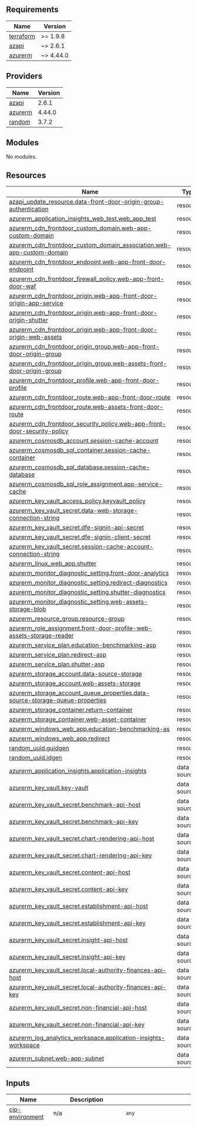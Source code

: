 <!-- BEGIN_TF_DOCS -->
## Requirements

| Name | Version |
|------|---------|
| <a name="requirement_terraform"></a> [terraform](#requirement\_terraform) | >= 1.9.8 |
| <a name="requirement_azapi"></a> [azapi](#requirement\_azapi) | ~> 2.6.1 |
| <a name="requirement_azurerm"></a> [azurerm](#requirement\_azurerm) | ~> 4.44.0 |

## Providers

| Name | Version |
|------|---------|
| <a name="provider_azapi"></a> [azapi](#provider\_azapi) | 2.6.1 |
| <a name="provider_azurerm"></a> [azurerm](#provider\_azurerm) | 4.44.0 |
| <a name="provider_random"></a> [random](#provider\_random) | 3.7.2 |

## Modules

No modules.

## Resources

| Name | Type |
|------|------|
| [azapi_update_resource.data-front-door-origin-group-authentication](https://registry.terraform.io/providers/azure/azapi/latest/docs/resources/update_resource) | resource |
| [azurerm_application_insights_web_test.web_app_test](https://registry.terraform.io/providers/hashicorp/azurerm/latest/docs/resources/application_insights_web_test) | resource |
| [azurerm_cdn_frontdoor_custom_domain.web-app-custom-domain](https://registry.terraform.io/providers/hashicorp/azurerm/latest/docs/resources/cdn_frontdoor_custom_domain) | resource |
| [azurerm_cdn_frontdoor_custom_domain_association.web-app-custom-domain](https://registry.terraform.io/providers/hashicorp/azurerm/latest/docs/resources/cdn_frontdoor_custom_domain_association) | resource |
| [azurerm_cdn_frontdoor_endpoint.web-app-front-door-endpoint](https://registry.terraform.io/providers/hashicorp/azurerm/latest/docs/resources/cdn_frontdoor_endpoint) | resource |
| [azurerm_cdn_frontdoor_firewall_policy.web-app-front-door-waf](https://registry.terraform.io/providers/hashicorp/azurerm/latest/docs/resources/cdn_frontdoor_firewall_policy) | resource |
| [azurerm_cdn_frontdoor_origin.web-app-front-door-origin-app-service](https://registry.terraform.io/providers/hashicorp/azurerm/latest/docs/resources/cdn_frontdoor_origin) | resource |
| [azurerm_cdn_frontdoor_origin.web-app-front-door-origin-shutter](https://registry.terraform.io/providers/hashicorp/azurerm/latest/docs/resources/cdn_frontdoor_origin) | resource |
| [azurerm_cdn_frontdoor_origin.web-app-front-door-origin-web-assets](https://registry.terraform.io/providers/hashicorp/azurerm/latest/docs/resources/cdn_frontdoor_origin) | resource |
| [azurerm_cdn_frontdoor_origin_group.web-app-front-door-origin-group](https://registry.terraform.io/providers/hashicorp/azurerm/latest/docs/resources/cdn_frontdoor_origin_group) | resource |
| [azurerm_cdn_frontdoor_origin_group.web-assets-front-door-origin-group](https://registry.terraform.io/providers/hashicorp/azurerm/latest/docs/resources/cdn_frontdoor_origin_group) | resource |
| [azurerm_cdn_frontdoor_profile.web-app-front-door-profile](https://registry.terraform.io/providers/hashicorp/azurerm/latest/docs/resources/cdn_frontdoor_profile) | resource |
| [azurerm_cdn_frontdoor_route.web-app-front-door-route](https://registry.terraform.io/providers/hashicorp/azurerm/latest/docs/resources/cdn_frontdoor_route) | resource |
| [azurerm_cdn_frontdoor_route.web-assets-front-door-route](https://registry.terraform.io/providers/hashicorp/azurerm/latest/docs/resources/cdn_frontdoor_route) | resource |
| [azurerm_cdn_frontdoor_security_policy.web-app-front-door-security-policy](https://registry.terraform.io/providers/hashicorp/azurerm/latest/docs/resources/cdn_frontdoor_security_policy) | resource |
| [azurerm_cosmosdb_account.session-cache-account](https://registry.terraform.io/providers/hashicorp/azurerm/latest/docs/resources/cosmosdb_account) | resource |
| [azurerm_cosmosdb_sql_container.session-cache-container](https://registry.terraform.io/providers/hashicorp/azurerm/latest/docs/resources/cosmosdb_sql_container) | resource |
| [azurerm_cosmosdb_sql_database.session-cache-database](https://registry.terraform.io/providers/hashicorp/azurerm/latest/docs/resources/cosmosdb_sql_database) | resource |
| [azurerm_cosmosdb_sql_role_assignment.app-service-cache](https://registry.terraform.io/providers/hashicorp/azurerm/latest/docs/resources/cosmosdb_sql_role_assignment) | resource |
| [azurerm_key_vault_access_policy.keyvault_policy](https://registry.terraform.io/providers/hashicorp/azurerm/latest/docs/resources/key_vault_access_policy) | resource |
| [azurerm_key_vault_secret.data-web-storage-connection-string](https://registry.terraform.io/providers/hashicorp/azurerm/latest/docs/resources/key_vault_secret) | resource |
| [azurerm_key_vault_secret.dfe-signin-api-secret](https://registry.terraform.io/providers/hashicorp/azurerm/latest/docs/resources/key_vault_secret) | resource |
| [azurerm_key_vault_secret.dfe-signin-client-secret](https://registry.terraform.io/providers/hashicorp/azurerm/latest/docs/resources/key_vault_secret) | resource |
| [azurerm_key_vault_secret.session-cache-account-connection-string](https://registry.terraform.io/providers/hashicorp/azurerm/latest/docs/resources/key_vault_secret) | resource |
| [azurerm_linux_web_app.shutter](https://registry.terraform.io/providers/hashicorp/azurerm/latest/docs/resources/linux_web_app) | resource |
| [azurerm_monitor_diagnostic_setting.front-door-analytics](https://registry.terraform.io/providers/hashicorp/azurerm/latest/docs/resources/monitor_diagnostic_setting) | resource |
| [azurerm_monitor_diagnostic_setting.redirect-diagnostics](https://registry.terraform.io/providers/hashicorp/azurerm/latest/docs/resources/monitor_diagnostic_setting) | resource |
| [azurerm_monitor_diagnostic_setting.shutter-diagnostics](https://registry.terraform.io/providers/hashicorp/azurerm/latest/docs/resources/monitor_diagnostic_setting) | resource |
| [azurerm_monitor_diagnostic_setting.web-assets-storage-blob](https://registry.terraform.io/providers/hashicorp/azurerm/latest/docs/resources/monitor_diagnostic_setting) | resource |
| [azurerm_resource_group.resource-group](https://registry.terraform.io/providers/hashicorp/azurerm/latest/docs/resources/resource_group) | resource |
| [azurerm_role_assignment.front-door-profile-web-assets-storage-reader](https://registry.terraform.io/providers/hashicorp/azurerm/latest/docs/resources/role_assignment) | resource |
| [azurerm_service_plan.education-benchmarking-asp](https://registry.terraform.io/providers/hashicorp/azurerm/latest/docs/resources/service_plan) | resource |
| [azurerm_service_plan.redirect-asp](https://registry.terraform.io/providers/hashicorp/azurerm/latest/docs/resources/service_plan) | resource |
| [azurerm_service_plan.shutter-asp](https://registry.terraform.io/providers/hashicorp/azurerm/latest/docs/resources/service_plan) | resource |
| [azurerm_storage_account.data-source-storage](https://registry.terraform.io/providers/hashicorp/azurerm/latest/docs/resources/storage_account) | resource |
| [azurerm_storage_account.web-assets-storage](https://registry.terraform.io/providers/hashicorp/azurerm/latest/docs/resources/storage_account) | resource |
| [azurerm_storage_account_queue_properties.data-source-storage-queue-properties](https://registry.terraform.io/providers/hashicorp/azurerm/latest/docs/resources/storage_account_queue_properties) | resource |
| [azurerm_storage_container.return-container](https://registry.terraform.io/providers/hashicorp/azurerm/latest/docs/resources/storage_container) | resource |
| [azurerm_storage_container.web-asset-container](https://registry.terraform.io/providers/hashicorp/azurerm/latest/docs/resources/storage_container) | resource |
| [azurerm_windows_web_app.education-benchmarking-as](https://registry.terraform.io/providers/hashicorp/azurerm/latest/docs/resources/windows_web_app) | resource |
| [azurerm_windows_web_app.redirect](https://registry.terraform.io/providers/hashicorp/azurerm/latest/docs/resources/windows_web_app) | resource |
| [random_uuid.guidgen](https://registry.terraform.io/providers/hashicorp/random/latest/docs/resources/uuid) | resource |
| [random_uuid.idgen](https://registry.terraform.io/providers/hashicorp/random/latest/docs/resources/uuid) | resource |
| [azurerm_application_insights.application-insights](https://registry.terraform.io/providers/hashicorp/azurerm/latest/docs/data-sources/application_insights) | data source |
| [azurerm_key_vault.key-vault](https://registry.terraform.io/providers/hashicorp/azurerm/latest/docs/data-sources/key_vault) | data source |
| [azurerm_key_vault_secret.benchmark-api-host](https://registry.terraform.io/providers/hashicorp/azurerm/latest/docs/data-sources/key_vault_secret) | data source |
| [azurerm_key_vault_secret.benchmark-api-key](https://registry.terraform.io/providers/hashicorp/azurerm/latest/docs/data-sources/key_vault_secret) | data source |
| [azurerm_key_vault_secret.chart-rendering-api-host](https://registry.terraform.io/providers/hashicorp/azurerm/latest/docs/data-sources/key_vault_secret) | data source |
| [azurerm_key_vault_secret.chart-rendering-api-key](https://registry.terraform.io/providers/hashicorp/azurerm/latest/docs/data-sources/key_vault_secret) | data source |
| [azurerm_key_vault_secret.content-api-host](https://registry.terraform.io/providers/hashicorp/azurerm/latest/docs/data-sources/key_vault_secret) | data source |
| [azurerm_key_vault_secret.content-api-key](https://registry.terraform.io/providers/hashicorp/azurerm/latest/docs/data-sources/key_vault_secret) | data source |
| [azurerm_key_vault_secret.establishment-api-host](https://registry.terraform.io/providers/hashicorp/azurerm/latest/docs/data-sources/key_vault_secret) | data source |
| [azurerm_key_vault_secret.establishment-api-key](https://registry.terraform.io/providers/hashicorp/azurerm/latest/docs/data-sources/key_vault_secret) | data source |
| [azurerm_key_vault_secret.insight-api-host](https://registry.terraform.io/providers/hashicorp/azurerm/latest/docs/data-sources/key_vault_secret) | data source |
| [azurerm_key_vault_secret.insight-api-key](https://registry.terraform.io/providers/hashicorp/azurerm/latest/docs/data-sources/key_vault_secret) | data source |
| [azurerm_key_vault_secret.local-authority-finances-api-host](https://registry.terraform.io/providers/hashicorp/azurerm/latest/docs/data-sources/key_vault_secret) | data source |
| [azurerm_key_vault_secret.local-authority-finances-api-key](https://registry.terraform.io/providers/hashicorp/azurerm/latest/docs/data-sources/key_vault_secret) | data source |
| [azurerm_key_vault_secret.non-financial-api-host](https://registry.terraform.io/providers/hashicorp/azurerm/latest/docs/data-sources/key_vault_secret) | data source |
| [azurerm_key_vault_secret.non-financial-api-key](https://registry.terraform.io/providers/hashicorp/azurerm/latest/docs/data-sources/key_vault_secret) | data source |
| [azurerm_log_analytics_workspace.application-insights-workspace](https://registry.terraform.io/providers/hashicorp/azurerm/latest/docs/data-sources/log_analytics_workspace) | data source |
| [azurerm_subnet.web-app-subnet](https://registry.terraform.io/providers/hashicorp/azurerm/latest/docs/data-sources/subnet) | data source |

## Inputs

| Name | Description | Type | Default | Required |
|------|-------------|------|---------|:--------:|
| <a name="input_cip-environment"></a> [cip-environment](#input\_cip-environment) | n/a | `any` | n/a | yes |
| <a name="input_configuration"></a> [configuration](#input\_configuration) | noinspection TfIncorrectVariableType | <pre>map(object({<br/>    sku_name                       = string<br/>    zone_balancing_enabled         = bool<br/>    worker_count                   = number<br/>    front_door_profile_sku_name    = string<br/>    front_door_waf_policy_sku_name = string<br/>    waf_mode                       = string<br/>    features = object({<br/>      HighExecutivePay                  = optional(bool, true)<br/>      HighNeeds                         = optional(bool, true)<br/>      SchoolSpendingPrioritiesSsrCharts = optional(bool, true)<br/>      CfrItSpendBreakdown               = optional(bool, true)<br/>      News                              = optional(bool, false)<br/>      TrustItSpendBreakdown             = optional(bool, false)<br/>      FbisForTrust                      = optional(bool, false)<br/>    })<br/>    CacheOptions = object({<br/>      ReturnYears = object({<br/>        SlidingExpiration  = number<br/>        AbsoluteExpiration = number<br/>      })<br/>      CommercialResources = object({<br/>        SlidingExpiration  = number<br/>        AbsoluteExpiration = number<br/>      })<br/>      Banners = object({<br/>        SlidingExpiration  = number<br/>        AbsoluteExpiration = number<br/>      })<br/>    })<br/>    DISABLE_ORG_CLAIM_CHECK = optional(bool, false)<br/>  }))</pre> | <pre>{<br/>  "automated-test": {<br/>    "CacheOptions": {<br/>      "Banners": {<br/>        "AbsoluteExpiration": 60,<br/>        "SlidingExpiration": 10<br/>      },<br/>      "CommercialResources": {<br/>        "AbsoluteExpiration": 60,<br/>        "SlidingExpiration": 10<br/>      },<br/>      "ReturnYears": {<br/>        "AbsoluteExpiration": 60,<br/>        "SlidingExpiration": 10<br/>      }<br/>    },<br/>    "features": {<br/>      "FbisForTrust": true,<br/>      "News": true,<br/>      "TrustItSpendBreakdown": true<br/>    },<br/>    "front_door_profile_sku_name": "Standard_AzureFrontDoor",<br/>    "front_door_waf_policy_sku_name": "Standard_AzureFrontDoor",<br/>    "sku_name": "B1",<br/>    "waf_mode": "Detection",<br/>    "worker_count": 1,<br/>    "zone_balancing_enabled": false<br/>  },<br/>  "development": {<br/>    "CacheOptions": {<br/>      "Banners": {<br/>        "AbsoluteExpiration": 60,<br/>        "SlidingExpiration": 10<br/>      },<br/>      "CommercialResources": {<br/>        "AbsoluteExpiration": 60,<br/>        "SlidingExpiration": 10<br/>      },<br/>      "ReturnYears": {<br/>        "AbsoluteExpiration": 60,<br/>        "SlidingExpiration": 10<br/>      }<br/>    },<br/>    "DISABLE_ORG_CLAIM_CHECK": true,<br/>    "features": {<br/>      "FbisForTrust": true,<br/>      "News": true,<br/>      "TrustItSpendBreakdown": true<br/>    },<br/>    "front_door_profile_sku_name": "Standard_AzureFrontDoor",<br/>    "front_door_waf_policy_sku_name": "Standard_AzureFrontDoor",<br/>    "sku_name": "B1",<br/>    "waf_mode": "Detection",<br/>    "worker_count": 1,<br/>    "zone_balancing_enabled": false<br/>  },<br/>  "feature": {<br/>    "CacheOptions": {<br/>      "Banners": {<br/>        "AbsoluteExpiration": 60,<br/>        "SlidingExpiration": 10<br/>      },<br/>      "CommercialResources": {<br/>        "AbsoluteExpiration": 60,<br/>        "SlidingExpiration": 10<br/>      },<br/>      "ReturnYears": {<br/>        "AbsoluteExpiration": 60,<br/>        "SlidingExpiration": 10<br/>      }<br/>    },<br/>    "DISABLE_ORG_CLAIM_CHECK": true,<br/>    "features": {<br/>      "CfrItSpendBreakdown": true,<br/>      "FbisForTrust": true,<br/>      "News": true,<br/>      "TrustItSpendBreakdown": true<br/>    },<br/>    "front_door_profile_sku_name": "Standard_AzureFrontDoor",<br/>    "front_door_waf_policy_sku_name": "Standard_AzureFrontDoor",<br/>    "sku_name": "B1",<br/>    "waf_mode": "Detection",<br/>    "worker_count": 1,<br/>    "zone_balancing_enabled": false<br/>  },<br/>  "pre-production": {<br/>    "CacheOptions": {<br/>      "Banners": {<br/>        "AbsoluteExpiration": 60,<br/>        "SlidingExpiration": 10<br/>      },<br/>      "CommercialResources": {<br/>        "AbsoluteExpiration": 60,<br/>        "SlidingExpiration": 10<br/>      },<br/>      "ReturnYears": {<br/>        "AbsoluteExpiration": 60,<br/>        "SlidingExpiration": 10<br/>      }<br/>    },<br/>    "features": {},<br/>    "front_door_profile_sku_name": "Standard_AzureFrontDoor",<br/>    "front_door_waf_policy_sku_name": "Standard_AzureFrontDoor",<br/>    "sku_name": "P0v3",<br/>    "waf_mode": "Detection",<br/>    "worker_count": 1,<br/>    "zone_balancing_enabled": false<br/>  },<br/>  "production": {<br/>    "CacheOptions": {<br/>      "Banners": {<br/>        "AbsoluteExpiration": 60,<br/>        "SlidingExpiration": 10<br/>      },<br/>      "CommercialResources": {<br/>        "AbsoluteExpiration": 60,<br/>        "SlidingExpiration": 10<br/>      },<br/>      "ReturnYears": {<br/>        "AbsoluteExpiration": 60,<br/>        "SlidingExpiration": 10<br/>      }<br/>    },<br/>    "features": {},<br/>    "front_door_profile_sku_name": "Premium_AzureFrontDoor",<br/>    "front_door_waf_policy_sku_name": "Premium_AzureFrontDoor",<br/>    "sku_name": "P1v3",<br/>    "waf_mode": "Prevention",<br/>    "worker_count": 1,<br/>    "zone_balancing_enabled": false<br/>  },<br/>  "test": {<br/>    "CacheOptions": {<br/>      "Banners": {<br/>        "AbsoluteExpiration": 60,<br/>        "SlidingExpiration": 10<br/>      },<br/>      "CommercialResources": {<br/>        "AbsoluteExpiration": 60,<br/>        "SlidingExpiration": 10<br/>      },<br/>      "ReturnYears": {<br/>        "AbsoluteExpiration": 60,<br/>        "SlidingExpiration": 10<br/>      }<br/>    },<br/>    "DISABLE_ORG_CLAIM_CHECK": true,<br/>    "features": {<br/>      "FbisForTrust": true,<br/>      "News": true,<br/>      "TrustItSpendBreakdown": true<br/>    },<br/>    "front_door_profile_sku_name": "Standard_AzureFrontDoor",<br/>    "front_door_waf_policy_sku_name": "Standard_AzureFrontDoor",<br/>    "sku_name": "P0v3",<br/>    "waf_mode": "Prevention",<br/>    "worker_count": 1,<br/>    "zone_balancing_enabled": false<br/>  }<br/>}</pre> | no |
| <a name="input_dfe-signin"></a> [dfe-signin](#input\_dfe-signin) | n/a | `any` | n/a | yes |
| <a name="input_environment"></a> [environment](#input\_environment) | n/a | `any` | n/a | yes |
| <a name="input_environment-prefix"></a> [environment-prefix](#input\_environment-prefix) | n/a | `any` | n/a | yes |
| <a name="input_location"></a> [location](#input\_location) | n/a | `any` | n/a | yes |
| <a name="input_redirect-app-service-provision"></a> [redirect-app-service-provision](#input\_redirect-app-service-provision) | n/a | `any` | n/a | yes |
| <a name="input_shutter-app-service-enabled"></a> [shutter-app-service-enabled](#input\_shutter-app-service-enabled) | n/a | `any` | n/a | yes |
| <a name="input_shutter-app-service-provision"></a> [shutter-app-service-provision](#input\_shutter-app-service-provision) | n/a | `any` | n/a | yes |

## Outputs

No outputs.
<!-- END_TF_DOCS -->